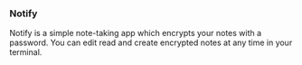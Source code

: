 ### Notify
Notify is a simple note-taking app which encrypts your notes with a password. You can edit read and create encrypted notes at any time in your terminal.
